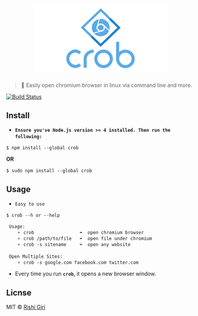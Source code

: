 <h1 align="center">
	<br>
	<img width="360" src="https://raw.githubusercontent.com/rishigiridotcom/rishigiri.com/c87d810533b7c9b173e485d6b3d9935e5e9f9d35/github/crob.png" alt="crob">
	<br>
</h1>

> :tada: Easily open chromium browser in linux via command line and more.

[![Build Status](https://travis-ci.org/CodeDotJS/crob.svg?branch=master)](https://travis-ci.org/CodeDotJS/crob)

## Install

- __```Ensure you've Node.js version >= 4 installed. Then run the following:```__

```
$ npm install --global crob
```
__OR__
```
$ sudo npm install --global crob
```

## Usage

- ```Easy to use```
```
$ crob --h or --help
```

```
 Usage:
    ⚬ crob                 ➠  open chromium browser
    ⚬ crob /path/to/file   ➠  open file under chromium
    ⚬ crob -s sitename     ➠  open any website

 Open Multiple Sites:
    ⚬ crob -s google.com facebook.com twitter.com
```

- Every time you run __```crob```__, it opens a new browser window.

## Licnse

MIT &copy; [Rishi Giri](http://rishigiri.com)
